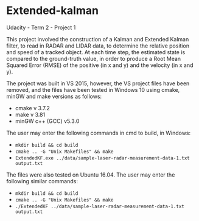 # Extended-kalman
Udacity - Term 2 - Project 1

This project involved the construction of a Kalman and Extended Kalman filter, to read in RADAR and LIDAR data, to determine the relative position and speed of a tracked object. At each time step, the estimated state is compared to the ground-truth value, in order to produce a Root Mean Squared Error (RMSE) of the positive (in x and y) and the velocity (in x and y).

The project was built in VS 2015, however, the VS project files have been removed, and the files have been tested in Windows 10 using cmake, minGW and make versions as follows:
* cmake v 3.7.2
* make v 3.81
* minGW c++ (GCC) v5.3.0

The user may enter the following commands in cmd to build, in Windows:
* `mkdir build && cd build`
* `cmake .. -G "Unix Makefiles" && make`
* `ExtendedKF.exe ../data/sample-laser-radar-measurement-data-1.txt output.txt`

The files were also tested on Ubuntu 16.04. The user may enter the following similar commands:
* `mkdir build && cd build`
* `cmake .. -G "Unix Makefiles" && make`
* `./ExtendedKF ../data/sample-laser-radar-measurement-data-1.txt output.txt`


